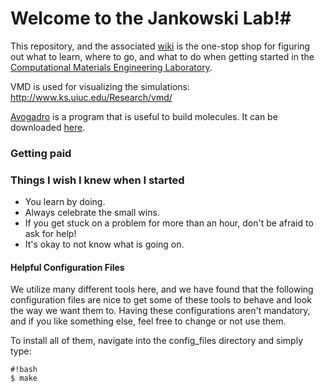 # Welcome to the Jankowski Lab!#

This repository, and the associated [wiki](https://bitbucket.org/cmelab/getting-started/wiki/Home) is the one-stop shop for figuring out what to learn, where to go, and what to do when getting started in the [Computational Materials Engineering Laboratory](http://coen.boisestate.edu/cmelab/).

VMD is used for visualizing the simulations:
<http://www.ks.uiuc.edu/Research/vmd/>

[Avogadro](http://avogadro.cc/) is a program that is useful to build molecules. It can be downloaded [here](https://sourceforge.net/projects/avogadro/files/latest/download).

### Getting paid ###

### Things I wish I knew when I started ###
* You learn by doing. 
* Always celebrate the small wins. 
* If you get stuck on a problem for more than an hour, don't be afraid to ask for help! 
* It's okay to not know what is going on. 


#### Helpful Configuration Files ####
We utilize many different tools here, and we have found that the following configuration files are nice to get some of these tools to behave and look the way we want them to.
Having these configurations aren't mandatory, and if you like something else, feel free to change or not use them.

To install all of them, navigate into the config_files directory and simply type:

```
#!bash
$ make
```